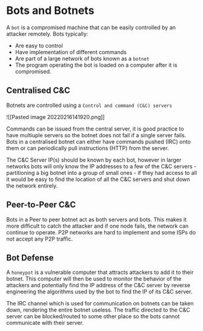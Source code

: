 # Bots and Botnets
A `bot` is a compromised machine that can be easily controlled by an attacker remotely. Bots typically:
* Are easy to control
* Have implementation of different commands
* Are part of a large network of bots known as a `botnet`
* The program operating the bot is loaded on a computer after it is compromised.

## Centralised C&C
Botnets are controlled using a `Control and command (C&C) servers`

![[Pasted image 20220216141920.png]]

Commands can be issued from the central server, it is good practice to have multiuple servers so the botnet does not fail if a single server fails. Bots in a centralised botnet can either have commands pushed (IRC) onto them or can periodically pull instructions (HTTP) from the server.

The C&C Server IP(s) should be known by each bot, however in larger networks bots will only know the IP addresses to a few of the C&C servers - partitioning a big botnet into a group of small ones - if they had access to all it would be easy to find the location of all the C&C servers and shut down the network entirely.

## Peer-to-Peer C&C
Bots in a Peer to peer botnet act as both servers and bots. This makes it more difficult to catch the attacker and if one node fails, the network can continue to operate. P2P networks are hard to implement and some ISPs do not accept any P2P traffic.


## Bot Defense
A `honeypot` is a vulnerable computer that attracts attackers to add it to their botnet. This computer will then be used to monitor the behavior of the attackers and potentially find the IP address of the C&C server by reverse engineering the algorithms used by the bot to find the IP of its C&C server.

The IRC channel which is used for communication on botnets can be taken down, rendering the entire botnet useless. The traffic directed to the C&C server can be blocked/routed to some other place so the bots cannot communicate  with their server.


